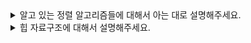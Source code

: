 <details>
<summary>알고 있는 정렬 알고리즘들에 대해서 아는 대로 설명해주세요.</summary>
<div markdown="1">  
  
1. 선택정렬 : 가장 작은 값을 선택해서 맨 앞의 값과 스왑을 하고 이 값을 제외하고 가장 작은 값을 다 뒤로 옮기는 방식으로 정렬 수행, O(N^2)  
  
2. 버블정렬 : 인접한 값과 비교하면서 가장 큰 값을 맨 뒤로 옮기는데 이를 N-1번 반복하면 모든 데이터가 정렬됨, O(N^2)

3. 퀵정렬 : 특정 피봇 데이터를 잡고 이 데이터보다 작은 데이터와 큰 데이터로 구분시키고 작은 데이터에서 다시 이를 수행하고 큰 데이터에서도 다시 이를 수행하여 정렬, O(NlogN)
   
4. 머지정렬 : 일단 데이터가 1개가 될 때까지 전부 divide를 수행하고 이후에 비교하면서 정렬하면서 데이터들을 conquer하여 정렬을 수행, O(NlogN)
   
5. 힙 정렬 : 힙 자료구조를 이용해서 정렬을 수행, O(NlogN)  
</div>
</details>

<details>
<summary>힙 자료구조에 대해서 설명해주세요.</summary>
<div markdown="1">  
  
- 힙 자료구조는 완전 이진 트리의 일종으로 최댓값이나 최솟값을 빠르게 찾도록 만들어진 자료구조입니다. 루트 노드에 가장 높은 우선순위의 값을 위치하게 하고 하위 레벨에 더 낮은 우선순위의 데이터가 존재하게 구성하여 반정렬 상태를 유지합니다.

</div>
</details>
